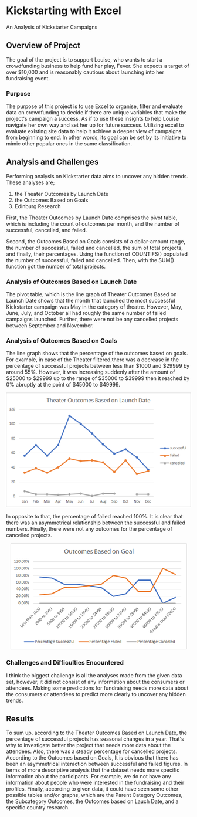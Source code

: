 # Kickstarting with Excel
 
An Analysis of Kickstarter Campaigns

## Overview of Project

The goal of the project is to support Louise, who wants to start a crowdfunding business to help fund her play, Fever.
She expects a target of over $10,000 and is reasonably cautious about launching into her fundraising event. 

### Purpose

The purpose of this project is to use Excel to organise, filter and evaluate data on crowdfunding to decide 
if there are unique variables that make the project's campaign a success. As if to use these insights to help 
Louise navigate her own way and set her up for future success. Utilizing excel to evaluate existing site data to 
help it achieve a deeper view of campaigns from beginning to end. In other words, its goal can be set by its initiative 
to mimic other popular ones in the same classification.

## Analysis and Challenges

Performing analysis on Kickstarter data aims to uncover any hidden trends. These analyses are;

 1. the Theater Outcomes by Launch Date
 2. the Outcomes Based on Goals
 3. Edinburg Research

First, the Theater Outcomes by Launch Date comprises the pivot table, which is including the count of outcomes per month, 
and the number of successful, cancelled, and failed. 


Second, the Outcomes Based on Goals consists of a dollar-amount range, the number of successful, failed and cancelled, 
the sum of total projects, and finally, their percentages.
Using the function of COUNTIFS() populated the number of successful, failed and cancelled. Then, with the SUM() function 
got the number of total projects. 

### Analysis of Outcomes Based on Launch Date

The pivot table, which is the line graph of Theater Outcomes Based on Launch Date shows that the month that launched the most successful Kickstarter campaign 
was May in the category of theatre. However, May, June, July, and October all had roughly the same number of failed campaigns launched. Further, there were not be any
cancelled projects between September and November. 

### Analysis of Outcomes Based on Goals

The line graph shows that the percentage of the outcomes based on goals. For example, in case of the Theater filtered,there was a decrease in the percentage of successful projects 
between less than $1000 and $29999 by around 55%. However, it was increasing suddenly after the amount of $25000 to $29999 up to the range of $35000 to $39999 then it reached by 0% abruptly at the point of $45000 to $49999. 
<p align="center"><img src="https://github.com/zkirsan/Kickstarter-Analysis/blob/main/Resources/Theater_Outcomes_vs_Launch.png"></img></p>
In opposite to that, the percentage of failed reached 100%. It is clear that there was an asymmetrical relationship between the successful and failed numbers. 
Finally, there were not any outcomes for the percentage of cancelled projects. 
<p align="center"><img src="https://github.com/zkirsan/Kickstarter-Analysis/blob/main/Resources/Outcomes_vs_Goals.png?raw=true"></img></p>


### Challenges and Difficulties Encountered

I think the biggest challenge is all the analyses made from the given data set, however, it did not consist of any information 
about the consumers or attendees. Making some predictions for fundraising needs more data about the consumers or attendees to predict more clearly to 
uncover any hidden trends. 


## Results

To sum up, according to the Theater Outcomes Based on Launch Date, the percentage of successful projects has seasonal changes in a year. That's why to investigate better the project
that needs more data about the attendees. Also, there was a steady percentage for cancelled projects. 
According to the Outcomes based on Goals, It is obvious that there has been an asymmetrical interaction between successful and failed figures.
In terms of more descriptive analysis that the dataset needs more specific information about the participants. For example, we do not have any information about people 
who were interested in the fundraising and their profiles. 
Finally, according to given data, it could have seen some other possible tables and/or graphs, which are the Parent Category Outcomes, the Subcategory Outcomes, the Outcomes based on Lauch Date, and a specific country research. 


